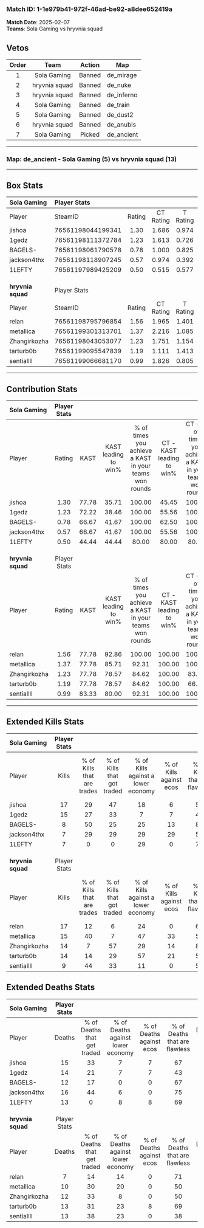 ### Match ID: 1-1e979b41-972f-46ad-be92-a8dee652419a  
**Match Date**: 2025-02-07  
**Teams**: Sola Gaming vs hryvnia squad  

## Vetos  

| Order | Team | Action | Map |
| :---: | :--: | :----: | --- |
| 1 | Sola Gaming | Banned | de_mirage |
| 2 | hryvnia squad | Banned | de_nuke |
| 3 | hryvnia squad | Banned | de_inferno |
| 4 | Sola Gaming | Banned | de_train |
| 5 | Sola Gaming | Banned | de_dust2 |
| 6 | hryvnia squad | Banned | de_anubis |
| 7 | Sola Gaming | Picked | de_ancient |

---  

### **Map**: de_ancient - Sola Gaming (5) vs hryvnia squad (13)  
---  

## Box Stats  

| **Sola Gaming**   | Player Stats      |        |           |          |       |      |       |         |        |      |     |
| :- | :- | :-: | :-: | :-: | :-: | :-: | :-: | :-: | :-: | :-: | :-: |
| Player            | SteamID           | Rating | CT Rating | T Rating | KAST  | ADR  | Kills | Assists | Deaths | K/D  | HS% |
| jishoa            | 76561198044199341 |  1.30  |   1.686   |  0.974   | 77.78 | 90.0 |  17   |    2    |   15   | 1.13 | 58  |
| 1gedz             | 76561198111372784 |  1.23  |   1.613   |  0.726   | 72.22 | 96.4 |  15   |    4    |   14   | 1.07 | 66  |
| BAGELS-           | 76561198061790578 |  0.78  |   1.000   |  0.825   | 66.67 | 58.8 |   8   |    3    |   12   | 0.67 | 100 |
| jackson4thx       | 76561198118907245 |  0.57  |   0.974   |  0.392   | 66.67 | 45.4 |   7   |    3    |   16   | 0.44 | 28  |
| 1LEFTY            | 76561197989425209 |  0.50  |   0.515   |  0.577   | 44.44 | 49.3 |   7   |    0    |   13   | 0.54 | 14  |
|                   |                   |        |           |          |       |      |       |         |        |      |     |
|                   |                   |        |           |          |       |      |       |         |        |      |     |
|                   |                   |        |           |          |       |      |       |         |        |      |     |
| **hryvnia squad** | Player Stats      |        |           |          |       |      |       |         |        |      |     |
| Player            | SteamID           | Rating | CT Rating | T Rating | KAST  | ADR  | Kills | Assists | Deaths | K/D  | HS% |
| relan             | 76561198795796854 |  1.56  |   1.965   |  1.401   | 77.78 | 95.3 |  17   |    3    |   7    | 2.43 | 70  |
| metallica         | 76561199301313701 |  1.37  |   2.216   |  1.085   | 77.78 | 90.1 |  15   |    5    |   10   | 1.50 | 53  |
| Zhangirkozha      | 76561198043053077 |  1.23  |   1.751   |  1.154   | 77.78 | 79.6 |  14   |    5    |   12   | 1.17 | 64  |
| tarturb0b         | 76561199095547839 |  1.19  |   1.111   |  1.413   | 77.78 | 79.8 |  14   |    4    |   13   | 1.08 | 78  |
| sentiallll        | 76561199066681170 |  0.99  |   1.826   |  0.805   | 83.33 | 72.7 |   9   |    8    |   13   | 0.69 | 55  |
---  

## Contribution Stats  

| **Sola Gaming**   | Player Stats |       |                      |                                                        |                           |                                                             |                          |                                                            |
| :- | :-: | :-: | :-: | :-: | :-: | :-: | :-: | :-: |
| Player            |    Rating    | KAST  | KAST leading to win% | % of times you achieve a KAST in your teams won rounds | CT - KAST leading to win% | CT - % of times you achieve a KAST in your teams won rounds | T - KAST leading to win% | T - % of times you achieve a KAST in your teams won rounds |
| jishoa            |     1.30     | 77.78 |        35.71         |                         100.00                         |           45.45           |                           100.00                            |           0.00           |                            0.00                            |
| 1gedz             |     1.23     | 72.22 |        38.46         |                         100.00                         |           55.56           |                           100.00                            |           0.00           |                            0.00                            |
| BAGELS-           |     0.78     | 66.67 |        41.67         |                         100.00                         |           62.50           |                           100.00                            |           0.00           |                            0.00                            |
| jackson4thx       |     0.57     | 66.67 |        41.67         |                         100.00                         |           55.56           |                           100.00                            |           0.00           |                            0.00                            |
| 1LEFTY            |     0.50     | 44.44 |        44.44         |                         80.00                          |           80.00           |                            80.00                            |           0.00           |                            0.00                            |
|                   |              |       |                      |                                                        |                           |                                                             |                          |                                                            |
|                   |              |       |                      |                                                        |                           |                                                             |                          |                                                            |
|                   |              |       |                      |                                                        |                           |                                                             |                          |                                                            |
| **hryvnia squad** | Player Stats |       |                      |                                                        |                           |                                                             |                          |                                                            |
| Player            |    Rating    | KAST  | KAST leading to win% | % of times you achieve a KAST in your teams won rounds | CT - KAST leading to win% | CT - % of times you achieve a KAST in your teams won rounds | T - KAST leading to win% | T - % of times you achieve a KAST in your teams won rounds |
| relan             |     1.56     | 77.78 |        92.86         |                         100.00                         |          100.00           |                           100.00                            |          87.50           |                           100.00                           |
| metallica         |     1.37     | 77.78 |        85.71         |                         92.31                          |          100.00           |                           100.00                            |          75.00           |                           85.71                            |
| Zhangirkozha      |     1.23     | 77.78 |        78.57         |                         84.62                          |          100.00           |                            83.33                            |          66.67           |                           85.71                            |
| tarturb0b         |     1.19     | 77.78 |        78.57         |                         84.62                          |          100.00           |                            66.67                            |          70.00           |                           100.00                           |
| sentiallll        |     0.99     | 83.33 |        80.00         |                         92.31                          |          100.00           |                           100.00                            |          66.67           |                           85.71                            |
---  

## Extended Kills Stats  

| **Sola Gaming**   | Player Stats |                            |                            |                                    |                         |                              |                                 |                                       |                    |           |
| :- | :-: | :-: | :-: | :-: | :-: | :-: | :-: | :-: | :-: | :-: |
| Player            |    Kills     | % of Kills that are trades | % of Kills that got traded | % of Kills against a lower economy | % of Kills against ecos | % of Kills that are flawless | % of Kills that are close duels | % of Kills that are assisted by flash | Pistol Round Kills | AWP Kills |
| jishoa            |      17      |             29             |             47             |                 18                 |            6            |              53              |               12                |                   0                   |         4          |     0     |
| 1gedz             |      15      |             27             |             33             |                 7                  |            7            |              40              |                7                |                   0                   |         3          |     0     |
| BAGELS-           |      8       |             50             |             25             |                 25                 |           13            |              88              |               13                |                   0                   |         1          |     0     |
| jackson4thx       |      7       |             29             |             29             |                 29                 |           29            |              57              |                0                |                   0                   |         0          |     0     |
| 1LEFTY            |      7       |             0              |             0              |                 29                 |            0            |              71              |               14                |                  14                   |         0          |     3     |
|                   |              |                            |                            |                                    |                         |                              |                                 |                                       |                    |           |
|                   |              |                            |                            |                                    |                         |                              |                                 |                                       |                    |           |
|                   |              |                            |                            |                                    |                         |                              |                                 |                                       |                    |           |
| **hryvnia squad** | Player Stats |                            |                            |                                    |                         |                              |                                 |                                       |                    |           |
| Player            |    Kills     | % of Kills that are trades | % of Kills that got traded | % of Kills against a lower economy | % of Kills against ecos | % of Kills that are flawless | % of Kills that are close duels | % of Kills that are assisted by flash | Pistol Round Kills | AWP Kills |
| relan             |      17      |             12             |             6              |                 24                 |            0            |              65              |                6                |                   0                   |         1          |     0     |
| metallica         |      15      |             40             |             7              |                 47                 |           33            |              53              |                0                |                   0                   |         2          |     1     |
| Zhangirkozha      |      14      |             7              |             57             |                 29                 |           14            |              86              |                0                |                   7                   |         1          |     0     |
| tarturb0b         |      14      |             14             |             29             |                 57                 |           21            |              57              |                0                |                   0                   |         0          |     0     |
| sentiallll        |      9       |             44             |             33             |                 11                 |            0            |              56              |                0                |                   0                   |         2          |     0     |
## Extended Deaths Stats  

| **Sola Gaming**   | Player Stats |                             |                                   |                          |                               |                            |                           |               |
| :- | :-: | :-: | :-: | :-: | :-: | :-: | :-: | :-: |
| Player            |    Deaths    | % of Deaths that get traded | % of Deaths against lower economy | % of Deaths against ecos | % of Deaths that are flawless | % of Deaths that are close | % of Deaths while blinded | Deaths to AWP |
| jishoa            |      15      |             33              |                 7                 |            7             |              67               |             0              |             0             |       0       |
| 1gedz             |      14      |             21              |                 7                 |            7             |              43               |             0              |             0             |       0       |
| BAGELS-           |      12      |             17              |                 0                 |            0             |              67               |             8              |             8             |       0       |
| jackson4thx       |      16      |             44              |                 6                 |            0             |              75               |             0              |             0             |       1       |
| 1LEFTY            |      13      |              0              |                 8                 |            8             |              69               |             0              |             0             |       0       |
|                   |              |                             |                                   |                          |                               |                            |                           |               |
|                   |              |                             |                                   |                          |                               |                            |                           |               |
|                   |              |                             |                                   |                          |                               |                            |                           |               |
| **hryvnia squad** | Player Stats |                             |                                   |                          |                               |                            |                           |               |
| Player            |    Deaths    | % of Deaths that get traded | % of Deaths against lower economy | % of Deaths against ecos | % of Deaths that are flawless | % of Deaths that are close | % of Deaths while blinded | Deaths to AWP |
| relan             |      7       |             14              |                14                 |            0             |              71               |             0              |             0             |       2       |
| metallica         |      10      |             30              |                20                 |            0             |              50               |             30             |            10             |       1       |
| Zhangirkozha      |      12      |             33              |                 8                 |            0             |              50               |             0              |             0             |       0       |
| tarturb0b         |      13      |             31              |                23                 |            8             |              69               |             0              |             0             |       0       |
| sentiallll        |      13      |             38              |                23                 |            0             |              38               |             15             |             0             |       0       |
